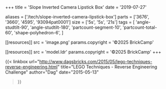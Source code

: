 +++
title = 'Slope Inverted Camera Lipstick Box'
date  = '2019-07-27'

aliases = ['/tech/slope-inverted-camera-lipstick-box']
parts = ['3676', '3660', '4595', '93094pat0001']
size  = ['5s', '5s', '21s']
tags  = [
  'angle-studtilt-90',
  'angle-studtilt-180',
  'partcount-segment-10',
  'partcount-total-60',
  'shape-polyhedron-6',
]

[[resources]]
src              = 'image.png'
params.copyright = '©2025 BrickCamp'

[[resources]]
src              = 'model.ldr'
params.copyright = '©2025 BrickCamp'
+++

{{< linkbox
    url="http://www.dagsbricks.com/2015/05/lego-techniques-reverse-engineering.html"
    title="LEGO Techniques - Reverse Engineering Challenge"
    author="Dag"
    date="2015-05-13"
>}}
